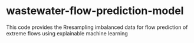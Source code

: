 # wastewater-flow-prediction-model
 This code provides the Rresampling imbalanced data for flow prediction of extreme flows using explainable  machine learning
